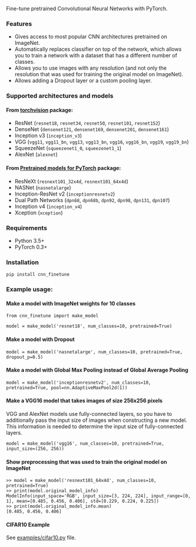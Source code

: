 Fine-tune pretrained Convolutional Neural Networks with PyTorch.


### Features
- Gives access to most popular CNN architectures pretrained on ImageNet.
- Automatically replaces classifier on top of the network, which allows you to train a network with a dataset that has a different number of classes.
- Allows you to use images with any resolution (and not only the resolution that was used for training the original model on ImageNet).
- Allows adding a Dropout layer or a custom pooling layer.


### Supported architectures and models

#### From [torchvision](https://github.com/pytorch/vision/) package:

- ResNet (`resnet18`, `resnet34`, `resnet50`, `resnet101`, `resnet152`)
- DenseNet (`densenet121`, `densenet169`, `densenet201`, `densenet161`)
- Inception v3 (`inception_v3`)
- VGG (`vgg11`, `vgg11_bn`, `vgg13`, `vgg13_bn`, `vgg16`, `vgg16_bn`, `vgg19`, `vgg19_bn`)
- SqueezeNet (`squeezenet1_0`, `squeezenet1_1`)
- AlexNet (`alexnet`)

#### From [Pretrained models for PyTorch](https://github.com/Cadene/pretrained-models.pytorch) package:
- ResNeXt (`resnext101_32x4d`, `resnext101_64x4d`)
- NASNet (`nasnetalarge`)
- Inception-ResNet v2 (`inceptionresnetv2`)
- Dual Path Networks (`dpn68`, `dpn68b`, `dpn92`, `dpn98`, `dpn131`, `dpn107`)
- Inception v4 (`inception_v4`)
- Xception (`xception`)


### Requirements
* Python 3.5+
* PyTorch 0.3+

### Installation

```
pip install cnn_finetune
```

### Example usage:

#### Make a model with ImageNet weights for 10 classes

```
from cnn_finetune import make_model

model = make_model('resnet18', num_classes=10, pretrained=True)
```

#### Make a model with Dropout
```
model = make_model('nasnetalarge', num_classes=10, pretrained=True, dropout_p=0.5)
```

#### Make a model with Global Max Pooling instead of Global Average Pooling
```
model = make_model('inceptionresnetv2', num_classes=10, pretrained=True, pool=nn.AdaptiveMaxPool2d(1))
```


#### Make a VGG16 model that takes images of size 256x256 pixels
VGG and AlexNet models use fully-connected layers, so you have to additionally pass the input size of images
when constructing a new model. This information is needed to determine the input size of fully-connected layers.
```
model = make_model('vgg16', num_classes=10, pretrained=True, input_size=(256, 256))
```

#### Show preprocessing that was used to train the original model on ImageNet
```
>> model = make_model('resnext101_64x4d', num_classes=10, pretrained=True)
>> print(model.original_model_info)
ModelInfo(input_space='RGB', input_size=[3, 224, 224], input_range=[0, 1], mean=[0.485, 0.456, 0.406], std=[0.229, 0.224, 0.225])
>> print(model.original_model_info.mean)
[0.485, 0.456, 0.406]
```

#### CIFAR10 Example
See [examples/cifar10.py](examples/cifar10.py) file.
